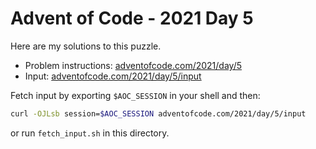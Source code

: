 # Advent of Code - 2021 Day 5
Here are my solutions to this puzzle.

* Problem instructions: [adventofcode.com/2021/day/5](https://adventofcode.com/2021/day/5)
* Input: [adventofcode.com/2021/day/5/input](https://adventofcode.com/2021/day/5/input)

Fetch input by exporting `$AOC_SESSION` in your shell and then:
```bash
curl -OJLsb session=$AOC_SESSION adventofcode.com/2021/day/5/input
```

or run `fetch_input.sh` in this directory.
